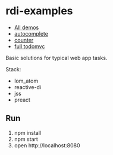 # rdi-examples

* [All demos](http://zerkalica.github.io/rdi-examples/)
* [autocomplete](http://zerkalica.github.io/rdi-examples/?page=autocomplete)
* [counter](http://zerkalica.github.io/rdi-examples/?page=counter)
* [full todomvc](http://zerkalica.github.io/rdi-examples/?page=todomvc)

Basic solutions for typical web app tasks.

Stack:
 - lom_atom
 - reactive-di
 - jss
 - preact

## Run

1. npm install
2. npm start
3. open http://localhost:8080
